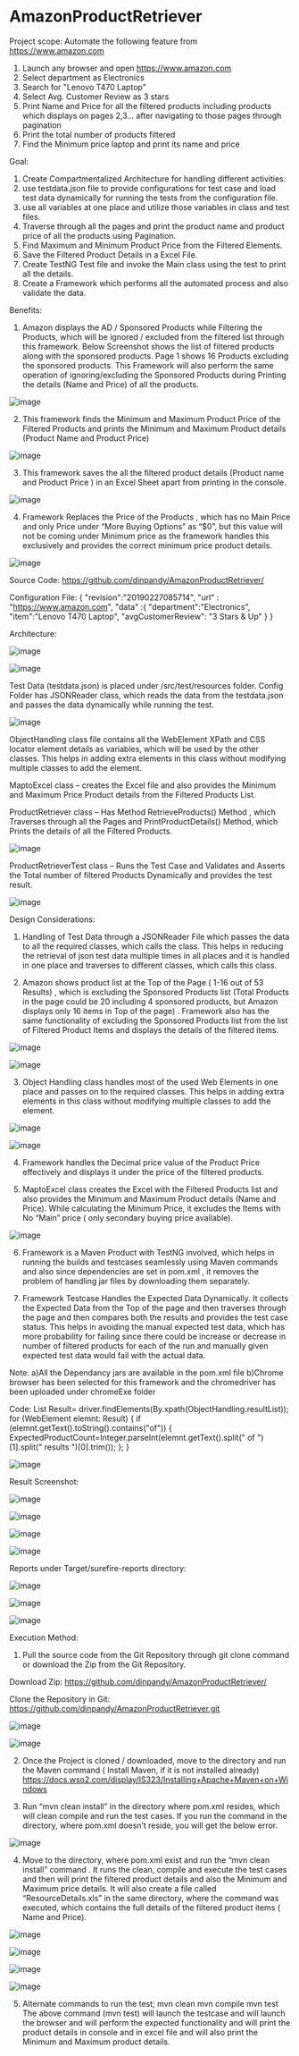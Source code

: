 # AmazonProductRetriever

Project scope:
Automate the following feature from https://www.amazon.com
  1) Launch any browser and open https://www.amazon.com
  2) Select department as Electronics
  3) Search for "Lenovo T470 Laptop"
  4) Select Avg. Customer Review as 3 stars
  5) Print Name and Price for all the filtered products including products which displays on pages 2,3… after navigating to those pages through pagination
  6) Print the total number of products filtered
  7) Find the Minimum price laptop and print its name and price
 
Goal:
1. Create Compartmentalized Architecture for handling different activities.
2. use testdata.json file to provide configurations for test case and load test data dynamically for running the tests from the configuration file.
3. use all variables at one place and utilize those variables in class and test files.
4. Traverse through all the pages and print the product name and product price of all the products using Pagination.
5. Find Maximum and Minimum Product Price from the Filtered Elements.
6. Save the Filtered Product Details in a Excel File.
7. Create TestNG Test file and invoke the Main class using the test to print all the details.
8. Create a Framework which performs all the automated process and also validate the data.

Benefits:
1.	Amazon displays the AD / Sponsored Products while Filtering the Products, which will be ignored / excluded from the filtered list through this framework.
Below Screenshot shows the list of filtered products along with the sponsored products.
Page 1 shows 16 Products excluding the sponsored products. This Framework will also perform the same operation of ignoring/excluding the Sponsored Products during Printing the details (Name and Price) of all the products. 


![image](https://user-images.githubusercontent.com/7686716/59982054-de9b3b80-960c-11e9-93d1-661f0a5bae29.png)

2.	This framework finds the Minimum and Maximum Product Price of the Filtered Products and prints the Minimum and Maximum Product details (Product Name and Product Price)


![image](https://user-images.githubusercontent.com/7686716/59982142-15258600-960e-11e9-9dd1-c991332a9d58.png)


3.	This framework saves the all the filtered product details (Product name and Product Price ) in an Excel Sheet apart from printing in the console.

![image](https://user-images.githubusercontent.com/7686716/59982182-93822800-960e-11e9-8c41-2139397b836e.png)

4. Framework Replaces the Price of the Products , which has no Main Price and only Price under “More Buying Options” as “$0”, but this value will not be coming under Minimum price as the framework handles this exclusively and provides the correct minimum price product details.

![image](https://user-images.githubusercontent.com/7686716/59982212-fecbfa00-960e-11e9-9851-d1d29be2f32a.png)

Source Code:
https://github.com/dinpandy/AmazonProductRetriever/

Configuration File:
{
"revision":"20190227085714",
"url" : "https://www.amazon.com",
"data" :{
  "department":"Electronics",
  "item":"Lenovo T470 Laptop",
  "avgCustomerReview": "3 Stars & Up"
 }
}

Architecture:

![image](https://user-images.githubusercontent.com/7686716/59982262-9d585b00-960f-11e9-839d-74f67e04012d.png)

![image](https://user-images.githubusercontent.com/7686716/59982273-cd076300-960f-11e9-8ee5-8e7376d8f662.png)

Test Data (testdata.json) is placed under /src/test/resources folder.
Config Folder has JSONReader class, which reads the data from the testdata.json and passes the data dynamically while running the test.

![image](https://user-images.githubusercontent.com/7686716/59982315-882ffc00-9610-11e9-98ee-d0e9c3919ab3.png)

ObjectHandling class file contains all the WebElement  XPath and CSS locator element details as variables, which will be used by the other classes. This helps in adding extra elements in this class without modifying multiple classes to add the element.

MaptoExcel class – creates the Excel file and also provides the Minimum and Maximum Price Product details from the Filtered Products List.

ProductRetriever class – Has Method RetrieveProducts() Method , which Traverses through all the Pages and PrintProductDetails() Method, which Prints the details of all the Filtered Products.

![image](https://user-images.githubusercontent.com/7686716/59982429-85360b00-9612-11e9-9267-b450e7d2a301.png)

ProductRetrieverTest class – Runs the Test Case and Validates and Asserts the Total number of filtered Products Dynamically and provides the test result.

![image](https://user-images.githubusercontent.com/7686716/59982455-1311f600-9613-11e9-989a-0a8532d808ee.png)

Design Considerations:

1.	Handling of Test Data through a JSONReader File which passes the data to all the required classes, which calls the class. This helps in reducing the retrieval of json test data multiple times in all places and it is handled in one place and traverses to different classes, which calls this class. 

2.	Amazon shows product list at the Top of the Page ( 1-16 out of 53 Results) , which is excluding the Sponsored Products list (Total Products in the page could be 20 including 4 sponsored products, but Amazon displays only 16 items in Top of the page) . 
Framework also has the same functionality of excluding the Sponsored Products list from the list of Filtered Product Items and displays the details of the filtered items.

![image](https://user-images.githubusercontent.com/7686716/59982582-dcd57600-9614-11e9-9b5c-f4bdafad1ad1.png)

![image](https://user-images.githubusercontent.com/7686716/59982570-908a3600-9614-11e9-8237-3afcac64b2ca.png)

3. Object Handling class handles most of the used Web Elements in one place and passes on to the required classes. This helps in adding extra elements in this class without modifying multiple classes to add the element.

![image](https://user-images.githubusercontent.com/7686716/59982333-c62d2000-9610-11e9-8a02-5eda5da358cb.png)

![image](https://user-images.githubusercontent.com/7686716/59982344-d9d88680-9610-11e9-9a0a-5631c0f915fe.png)

4. Framework handles the Decimal price value of the Product Price effectively and displays it under the price of the filtered products.

5. MaptoExcel class creates the Excel with the Filtered Products list and also provides the Minimum and Maximum Product details (Name and Price). While calculating the Minimum Price, it excludes the Items with No “Main” price ( only secondary buying price available).

![image](https://user-images.githubusercontent.com/7686716/59982668-2b374480-9616-11e9-8659-efa8e6bba931.png)


6. Framework is a Maven Product with TestNG involved, which helps in running the builds and testcases seamlessly using Maven commands and also since dependencies are set in pom.xml , it removes the problem of handling jar files by downloading them separately.

7. Framework Testcase Handles the Expected Data Dynamically. It collects the Expected Data from the Top of the page and then traverses through the page and then compares both the results and provides the test case status.
This helps in avoiding the manual expected test data, which has more probability for failing since there could be increase or decrease in number of filtered products for each of the run and manually given expected test data would fail with the actual data.

Note: a)All the Dependancy jars are available in the pom.xml file
      b)Chrome browser has been selected for this framework and the chromedriver has been uploaded under chromeExe folder


Code:
List<WebElement> Result= driver.findElements(By.xpath(ObjectHandling.resultList));
	    	for (WebElement elemnt: Result) {
	    	  if (elemnt.getText().toString().contains("of")) {
	    		  ExpectedProductCount=Integer.parseInt(elemnt.getText().split(" of ")[1].split(" results ")[0].trim());
	    	  };
	    	}

![image](https://user-images.githubusercontent.com/7686716/59982838-7e11fb80-9618-11e9-938b-756997bd6399.png)


Result Screenshot:

![image](https://user-images.githubusercontent.com/7686716/59982484-903d6b00-9613-11e9-9f2b-0e2347a35f20.png)

![image](https://user-images.githubusercontent.com/7686716/59982182-93822800-960e-11e9-8c41-2139397b836e.png)

![image](https://user-images.githubusercontent.com/7686716/59982807-03e17700-9618-11e9-949b-0a6746d12f0a.png)

![image](https://user-images.githubusercontent.com/7686716/59982698-849f7380-9616-11e9-91c2-47565aea9112.png)

Reports under Target/surefire-reports directory:

![image](https://user-images.githubusercontent.com/7686716/59983233-87519700-961d-11e9-93e5-d0e9b8a257ec.png)

![image](https://user-images.githubusercontent.com/7686716/59983248-a2bca200-961d-11e9-9279-7998919260eb.png)

![image](https://user-images.githubusercontent.com/7686716/59983261-c54ebb00-961d-11e9-9714-26e9e235afad.png)


Execution Method:
1.	Pull the source code from the Git Repository through git clone command or download the Zip from the Git Repository.

Download Zip:
https://github.com/dinpandy/AmazonProductRetriever/

Clone the Repository in Git:
https://github.com/dinpandy/AmazonProductRetriever.git


![image](https://user-images.githubusercontent.com/7686716/59982744-1dce8a00-9617-11e9-8e8d-20989ef6ce6c.png)


![image](https://user-images.githubusercontent.com/7686716/59982763-756cf580-9617-11e9-8228-f3889e99a3ce.png)

2. Once the Project is cloned / downloaded, move to the directory and run the Maven command ( Install Maven, if it is not installed already)
https://docs.wso2.com/display/IS323/Installing+Apache+Maven+on+Windows

3. Run “mvn clean install” in the directory where pom.xml resides, which will clean compile and run the test cases.
If you run the command in the directory, where pom.xml doesn’t reside, you will get the below error.

![image](https://user-images.githubusercontent.com/7686716/59982911-625b2500-9619-11e9-8daa-7e5a893e9b6a.png)

4. Move to the directory, where pom.xml exist and run the “mvn clean install” command .
It runs the clean, compile and execute the test cases and then will print the filtered product details and also the Minimum and Maximum price details.
It will also create a file called “ResourceDetails.xls” in the same directory, where the command was executed, which contains the full details of the filtered product items ( Name and Price).


![image](https://user-images.githubusercontent.com/7686716/59982933-b1a15580-9619-11e9-97aa-52a0871c1f69.png)

![image](https://user-images.githubusercontent.com/7686716/59983296-3aba8b80-961e-11e9-8739-194fce014c37.png)

![image](https://user-images.githubusercontent.com/7686716/59983000-98e56f80-961a-11e9-8085-47717ecb3c31.png)

![image](https://user-images.githubusercontent.com/7686716/59983021-cc27fe80-961a-11e9-9dac-50acd3a8e3cf.png)

5. Alternate commands to run the test;
mvn clean
mvn compile 
mvn test
The above command (mvn test) will launch the testcase and will launch the browser and will perform the expected functionality and will print the product details in console and in excel file and will also print the Minimum and Maximum product details.



